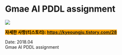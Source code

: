 # Gmae AI PDDL assignment 


 <img src="https://img1.daumcdn.net/thumb/R1280x0/?scode=mtistory2&fname=https%3A%2F%2Fblog.kakaocdn.net%2Fdn%2F1icFF%2FbtrW9kIg2dO%2Ff4zNHGXQdohgoMyU8vkTk0%2Fimg.png"> 
  
 <mark style="background-color:orange">**자세한 사항(티스토리): https://kyeoungju.tistory.com/28**  </mark> 


Date: 2018.04  
Gmae AI PDDL assignment  

